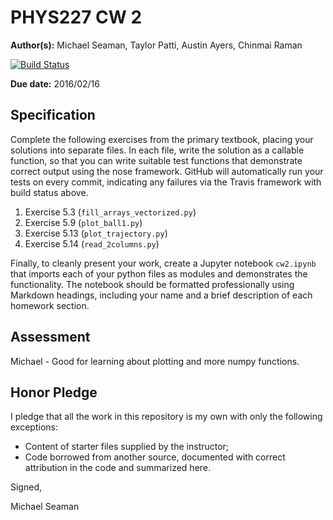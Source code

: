 # PHYS227 CW 2

**Author(s):** Michael Seaman, Taylor Patti, Austin Ayers, Chinmai Raman

[![Build Status](https://travis-ci.org/chapman-phys227-2016s/cw-2-classwork-team.svg?branch=master)](https://travis-ci.org/chapman-phys227-2016s/cw-2-classwork-team)

**Due date:** 2016/02/16

## Specification

Complete the following exercises from the primary textbook, placing your solutions into separate files. In each file, write the solution as a callable function, so that you can write suitable test functions that demonstrate correct output using the nose framework. GitHub will automatically run your tests on every commit, indicating any failures via the Travis framework with build status above.

1. Exercise 5.3 (```fill_arrays_vectorized.py```)
1. Exercise 5.9 (```plot_ball1.py```)
1. Exercise 5.13 (```plot_trajectory.py```)
1. Exercise 5.14 (```read_2columns.py```)

Finally, to cleanly present your work, create a Jupyter notebook ```cw2.ipynb``` that imports each of your python files as modules and demonstrates the functionality. The notebook should be formatted professionally using Markdown headings, including your name and a brief description of each homework section. 

## Assessment

Michael - Good for learning about plotting and more numpy functions.

## Honor Pledge

I pledge that all the work in this repository is my own with only the following exceptions:

* Content of starter files supplied by the instructor;
* Code borrowed from another source, documented with correct attribution in the code and summarized here.

Signed,

Michael Seaman
